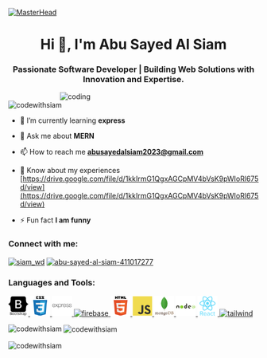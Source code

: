 [![MasterHead](https://miro.medium.com/v2/0*hU4zJiyVwWcM0L-w.png)](https://github.com/abuSayedAlSiam)

<h1 align="center">Hi 👋, I'm Abu Sayed Al Siam</h1>
<h3 align="center">Passionate Software Developer | Building Web Solutions with Innovation and Expertise.</h3>
<img align="right" alt="coding" width="400" src="https://camo.githubusercontent.com/40165a147c3dcea0fa1db780bb533fc5f98546ccfb9d5d05ddb2f429277f5348/68747470733a2f2f616e616c7974696373696e6469616d61672e636f6d2f77702d636f6e74656e742f75706c6f6164732f323031382f31322f646576656c6f7065722d6472696262626c652e676966">

<p align="left"> <img src="https://komarev.com/ghpvc/?username=codewithsiam&label=Profile%20views&color=0e75b6&style=flat" alt="codewithsiam" /> </p>

- 🌱 I’m currently learning **express**

- 💬 Ask me about **MERN**

- 📫 How to reach me **abusayedalsiam2023@gmail.com**

- 📄 Know about my experiences [https://drive.google.com/file/d/1kkIrmG1QgxAGCpMV4bVsK9pWIoRl675d/view](https://drive.google.com/file/d/1kkIrmG1QgxAGCpMV4bVsK9pWIoRl675d/view)

- ⚡ Fun fact **I am funny**

<h3 align="left">Connect with me:</h3>
<p align="left">
<a href="https://twitter.com/siam_wd" target="blank"><img align="center" src="https://raw.githubusercontent.com/rahuldkjain/github-profile-readme-generator/master/src/images/icons/Social/twitter.svg" alt="siam_wd" height="30" width="40" /></a>
<a href="https://linkedin.com/in/abu-sayed-al-siam-411017277" target="blank"><img align="center" src="https://raw.githubusercontent.com/rahuldkjain/github-profile-readme-generator/master/src/images/icons/Social/linked-in-alt.svg" alt="abu-sayed-al-siam-411017277" height="30" width="40" /></a>
</p>

<h3 align="left">Languages and Tools:</h3>
<p align="left"> <a href="https://getbootstrap.com" target="_blank" rel="noreferrer"> <img src="https://raw.githubusercontent.com/devicons/devicon/master/icons/bootstrap/bootstrap-plain-wordmark.svg" alt="bootstrap" width="40" height="40"/> </a> <a href="https://www.w3schools.com/css/" target="_blank" rel="noreferrer"> <img src="https://raw.githubusercontent.com/devicons/devicon/master/icons/css3/css3-original-wordmark.svg" alt="css3" width="40" height="40"/> </a> <a href="https://expressjs.com" target="_blank" rel="noreferrer"> <img src="https://raw.githubusercontent.com/devicons/devicon/master/icons/express/express-original-wordmark.svg" alt="express" width="40" height="40"/> </a> <a href="https://firebase.google.com/" target="_blank" rel="noreferrer"> <img src="https://www.vectorlogo.zone/logos/firebase/firebase-icon.svg" alt="firebase" width="40" height="40"/> </a> <a href="https://www.w3.org/html/" target="_blank" rel="noreferrer"> <img src="https://raw.githubusercontent.com/devicons/devicon/master/icons/html5/html5-original-wordmark.svg" alt="html5" width="40" height="40"/> </a> <a href="https://developer.mozilla.org/en-US/docs/Web/JavaScript" target="_blank" rel="noreferrer"> <img src="https://raw.githubusercontent.com/devicons/devicon/master/icons/javascript/javascript-original.svg" alt="javascript" width="40" height="40"/> </a> <a href="https://www.mongodb.com/" target="_blank" rel="noreferrer"> <img src="https://raw.githubusercontent.com/devicons/devicon/master/icons/mongodb/mongodb-original-wordmark.svg" alt="mongodb" width="40" height="40"/> </a> <a href="https://nodejs.org" target="_blank" rel="noreferrer"> <img src="https://raw.githubusercontent.com/devicons/devicon/master/icons/nodejs/nodejs-original-wordmark.svg" alt="nodejs" width="40" height="40"/> </a> <a href="https://reactjs.org/" target="_blank" rel="noreferrer"> <img src="https://raw.githubusercontent.com/devicons/devicon/master/icons/react/react-original-wordmark.svg" alt="react" width="40" height="40"/> </a> <a href="https://tailwindcss.com/" target="_blank" rel="noreferrer"> <img src="https://www.vectorlogo.zone/logos/tailwindcss/tailwindcss-icon.svg" alt="tailwind" width="40" height="40"/> </a> </p>

<p><img align="left" src="https://github-readme-stats.vercel.app/api/top-langs?username=codewithsiam&show_icons=true&locale=en&layout=compact" alt="codewithsiam" /></p>

<p>&nbsp;<img align="center" src="https://github-readme-stats.vercel.app/api?username=codewithsiam&show_icons=true&locale=en" alt="codewithsiam" /></p>

<p><img align="center" src="https://github-readme-streak-stats.herokuapp.com/?user=codewithsiam&" alt="codewithsiam" /></p>
